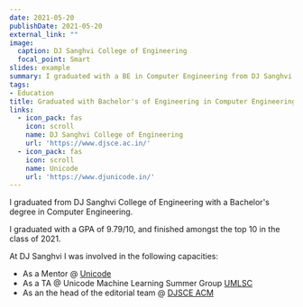 ```yaml
---
date: 2021-05-20
publishDate: 2021-05-20
external_link: ""
image:
  caption: DJ Sanghvi College of Engineering
  focal_point: Smart
slides: example
summary: I graduated with a BE in Computer Engineering from DJ Sanghvi College of Engineering.
tags:
- Education
title: Graduated with Bachelor's of Engineering in Computer Engineering
links:
  - icon_pack: fas
    icon: scroll
    name: DJ Sanghvi College of Engineering
    url: 'https://www.djsce.ac.in/'
  - icon_pack: fas
    icon: scroll
    name: Unicode
    url: 'https://www.djunicode.in/'
---
```


I graduated from DJ Sanghvi College of Engineering with a Bachelor's degree in Computer Engineering. 

I graduated with a GPA of 9.79/10, and finished amongst the top 10 in the class of 2021. 

At DJ Sanghvi I was involved in the following capacities:

- As a Mentor @ [Unicode](https://www.djunicode.in/)
- As a TA @ Unicode Machine Learning Summer Group [UMLSC](https://djunicode.github.io/umlsc-2021/)
- As an the head of the editorial team @ [DJSCE ACM](https://djacm.co/)


